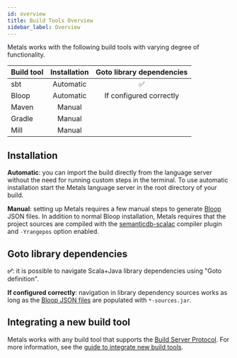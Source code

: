 ```yaml
---
id: overview
title: Build Tools Overview
sidebar_label: Overview
---
```


Metals works with the following build tools with varying degree of
functionality.

| Build tool | Installation | Goto library dependencies |
| ---------- | :----------: | :-----------------------: |
| sbt        |  Automatic   |            ✅             |
| Bloop      |  Automatic   |  If configured correctly  |
| Maven      |    Manual    |                           |
| Gradle     |    Manual    |                           |
| Mill       |    Manual    |                           |

## Installation

**Automatic**: you can import the build directly from the language server
without the need for running custom steps in the terminal. To use automatic
installation start the Metals language server in the root directory of your
build.

**Manual**: setting up Metals requires a few manual steps to generate
[Bloop](https://scalacenter.github.io/bloop) JSON files. In addition to normal
Bloop installation, Metals requires that the project sources are compiled with
the
[semanticdb-scalac](https://scalameta.org/docs/semanticdb/guide.html#producing-semanticdb)
compiler plugin and `-Yrangepos` option enabled.

## Goto library dependencies

**✅**: it is possible to navigate Scala+Java library dependencies using "Goto
definition".

**If configured correctly**: navigation in library dependency sources works as
long as the
[Bloop JSON files](https://scalacenter.github.io/bloop/docs/configuration-format/)
are populated with `*-sources.jar`.

## Integrating a new build tool

Metals works with any build tool that supports the
[Build Server Protocol](https://github.com/scalacenter/bsp/blob/master/docs/bsp.md).
For more information, see the
[guide to integrate new build tools](new-build-tool.md).
